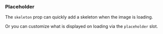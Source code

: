 ### Placeholder

The `skeleton` prop can quickly add a skeleton when the image is loading.

Or you can customize what is displayed on loading via the `placeholder` slot.
